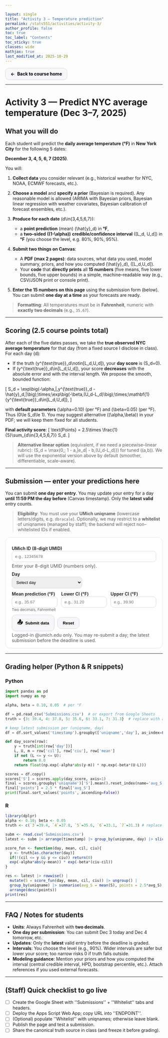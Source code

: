 ```yaml
---

layout: single
title: "Activity 3 — Temperature prediction"
permalink: /stats551/activities/activity-3/
author_profile: false
toc: true
toc_label: "Contents"
toc_sticky: true
classes: wide
mathjax: true
last_modified_at: 2025-10-29
---
```


<style>
/* Remove the big background box */
.page, .page__content { background: none !important; box-shadow: none !important; border: none !important; }

/* Buttons */
.btn{display:inline-flex;align-items:center;gap:.5rem;padding:.6rem 1rem;border-radius:12px;border:1px solid #d0d5dd;background:#f7f7f9;color:#111;text-decoration:none;font-weight:700;box-shadow:0 1px 2px rgba(0,0,0,.04), inset 0 -1px 0 rgba(255,255,255,.5);transition:transform .06s ease, box-shadow .15s ease, background .15s ease}
.btn:hover{ background:#f0f2f5; box-shadow:0 3px 10px rgba(0,0,0,.08); transform:translateY(-1px) }
.btn:active{ transform:translateY(0) }
.btn .emoji{ font-size:1.1rem }
.btn {
  color: #000 !important;
}


/* Form */
form.activity3{max-width:720px;background:#fff;border:1px solid #e6e6eb;border-radius:16px;padding:1rem 1.25rem;margin:1rem 0;box-shadow:0 1px 2px rgba(0,0,0,.03)}
form.activity3 fieldset{border:none;margin:0;padding:0}
form.activity3 .row{display:grid;grid-template-columns:1fr 1fr;gap:12px}
form.activity3 .row-3{display:grid;grid-template-columns:1fr 1fr 1fr;gap:12px}
form.activity3 label{font-weight:600;margin-top:.6rem;display:block}
form.activity3 input, form.activity3 select{width:100%;padding:.55rem .6rem;border:1px solid #d0d5dd;border-radius:10px}
form.activity3 small{color:#666}
form.activity3 .help{font-size:.9rem;color:#555;margin-top:.25rem}
.alert{padding:.65rem .8rem;border-radius:10px;margin:.6rem 0;font-weight:600}
.alert.success{background:#ecfdf5;color:#065f46;border:1px solid #a7f3d0}
.alert.error{background:#fef2f2;color:#7f1d1d;border:1px solid #fecaca}
.codeblock{background:#0f172a;color:#e5e7eb;border-radius:12px;padding:1rem;font-family:ui-monospace,SFMono-Regular,Menlo,Monaco,Consolas,"Liberation Mono","Courier New",monospace;white-space:pre;overflow:auto}
</style>

<p>
  <a href="{{ '/stats551/' | relative_url }}" class="btn" aria-label="Back to course home">
    <span>←</span><span>Back to course home</span>
  </a>
</p>

---

# Activity 3 — **Predict NYC average temperature** (Dec 3–7, 2025)

## What you will do

Each student will predict the **daily average temperature (°F)** in **New York City** for the following 5 dates:

**December 3, 4, 5, 6, 7 (2025)**.

You will:

1. **Collect data** you consider relevant (e.g., historical weather for NYC, NOAA, ECMWF forecasts, etc.).
2. **Choose a model** and **specify a prior** (Bayesian is required). Any reasonable model is allowed (ARIMA with Bayesian priors, Bayesian linear regression with weather covariates, Bayesian calibration of forecast ensembles, etc.).
3. **Produce for each date** (d\in{3,4,5,6,7}):

   * a **point prediction** (mean) (\hat{y}_d) in **°F**,
   * a **two–sided** **((1-\alpha))** **credible/confidence interval** ([L_d, U_d]) in **°F** (you choose the level, e.g. 80%, 90%, 95%).
4. **Submit two things on Canvas**:

   * A **PDF (max 2 pages)**: data sources, what data you used, model summary, priors, and how you computed (\hat{y}_d), ([L_d,U_d]).
   * Your **code** that **directly prints** all **15 numbers** (five means, five lower bounds, five upper bounds) in a simple, machine–readable way (e.g., CSV/JSON print or console print).
5. **Enter the 15 numbers on this page** using the submission form (below). You can submit **one day at a time** as your forecasts are ready.

> **Formatting**: All temperatures must be in **Fahrenheit**, numeric with **exactly two decimals** (e.g., `35.67`).

---

## Scoring (2.5 course points total)

After each of the five dates passes, we take the **true observed NYC average temperature** for that day (from a fixed source I disclose in class). For each day (d):

* If the truth (y^{\text{true}}_d\notin[L_d,U_d]), your **day score** is (S_d=0).
* If (y^{\text{true}}_d\in[L_d,U_d]), your score **decreases** with the absolute error and with the interval length. We propose the smooth, bounded function:

[
S_d
= \exp\big(-\alpha,|,y^{\text{true}}_d - \hat{y}_d,|\big);\times;\exp\big(-\beta,(U_d-L_d)\big);\times;\mathbf{1}{y^{\text{true}}_d\in[L_d,U_d]},
]

with **default parameters** (\alpha=0.10) (per °F) and (\beta=0.05) (per °F). Thus (0\le S_d\le 1). You may suggest alternative ((\alpha,\beta)) in your PDF; we will keep them fixed for all students.

**Final activity score**:
[
\text{Points} = 2.5\times \frac{1}{5}\sum_{d\in{3,4,5,6,7}} S_d.
]

> **Alternative linear option** (equivalent, if we need a piecewise–linear rubric):
> (S_d = \max{0,; 1 - a,|e_d| - b,(U_d-L_d)}) for tuned ((a,b)). We will use the exponential version above by default (smoother, differentiable, scale–aware).

---

## Submission — enter your predictions here

You can submit **one day per entry**. You may update your entry for a day **until 11:59 PM the day before** (Canvas timestamp). Only the **latest valid** entry counts.

> **Eligibility**: You must use your **UMich uniqname** (lowercase letters/digits, e.g. `dbracale`). Optionally, we may restrict to a **whitelist** of uniqnames (managed by staff); the backend will reject non–whitelisted IDs if enabled.

<div id="a3-messages" aria-live="polite"></div>

<form class="activity3" id="activity3-form" novalidate>
  <fieldset>
    <label for="umid">UMich ID (8-digit UMID)</label>
    <input id="umid" name="umid" type="text" inputmode="numeric" autocomplete="off"
           placeholder="e.g., 12345678" required pattern="^[0-9]{8}$" aria-describedby="umid-help">
    <div class="help" id="umid-help">Enter your 8-digit UMID (numbers only).</div>
  </fieldset>

  <div class="row">
    <fieldset>
      <label for="day">Day</label>
      <select id="day" name="day" required>
        <option value="" disabled selected>Select day</option>
        <option value="3">Dec 3</option>
        <option value="4">Dec 4</option>
        <option value="5">Dec 5</option>
        <option value="6">Dec 6</option>
        <option value="7">Dec 7</option>
      </select>
    </fieldset>
  </div>

  <div class="row-3">
    <fieldset>
      <label for="mean">Mean prediction (°F)</label>
      <input id="mean" name="mean" type="number" step="0.01" placeholder="e.g., 35.67" required>
      <small>Two decimals, Fahrenheit</small>
    </fieldset>
    <fieldset>
      <label for="cil">Lower CI (°F)</label>
      <input id="cil" name="cil" type="number" step="0.01" placeholder="e.g., 31.20" required>
    </fieldset>
    <fieldset>
      <label for="ciu">Upper CI (°F)</label>
      <input id="ciu" name="ciu" type="number" step="0.01" placeholder="e.g., 39.90" required>
    </fieldset>
  </div>

  <div style="display:flex;gap:.6rem;align-items:center;margin-top:.6rem">
    <button type="submit" class="btn" id="submit-btn"><span class="emoji">📤</span>Submit data</button>
    <button type="button" class="btn" id="reset-btn">Reset</button>
  </div>

  <div class="help">Logged-in @umich.edu only. You may re-submit a day; the latest submission before the deadline is used.</div>
</form>

<script>
(() => {
  console.log("✅ JavaScript loaded!");

  const form = document.getElementById('activity3-form');
  const messages = document.getElementById('a3-messages');
  const submitBtn = document.getElementById('submit-btn');
  const resetBtn = document.getElementById('reset-btn');

  // ✅ Use the Web App URL from "Manage deployments" (must end with /exec)
  const ENDPOINT = 'https://script.google.com/a/macros/umich.edu/s/AKfycbwmeB7spjAnHD7_E-hmmrWJDu394W8Y4n_ofc3kAM8ol7uCts72tNbUrzFdWnUeBpK1/exec';
  

  function showMsg(text, type = 'success'){
    messages.innerHTML = `<div class="alert ${type === 'success' ? 'success' : 'error'}">${text}</div>`;
  }
  function twoDecimals(x){ return Number.parseFloat(x).toFixed(2); }
  function plausibleFahrenheit(x){ return x > -60 && x < 120; }

  form.addEventListener('submit', async (e) => {
    e.preventDefault();
    messages.innerHTML = '';

    const umid = (form.umid.value||'').trim();
    const day = form.day.value;
    const mean = Number(form.mean.value);
    const cil = Number(form.cil.value);
    const ciu = Number(form.ciu.value);

    if(!/^[0-9]{8}$/.test(umid)) return showMsg('UMID must be exactly 8 digits.', 'error');
    if(!['3','4','5','6','7'].includes(day)) return showMsg('Please select a valid day (Dec 3–7).', 'error');
    if([mean, cil, ciu].some(v => !Number.isFinite(v))) return showMsg('Mean/CI must be valid numbers.', 'error');
    if(!(cil <= mean && mean <= ciu)) return showMsg('Require: Lower ≤ Mean ≤ Upper.', 'error');
    if(![mean, cil, ciu].every(plausibleFahrenheit)) return showMsg('Values look implausible (−60 to 120 °F allowed).', 'error');

    const payload = {
      umid,                                    // ✅ correct key
      day: Number(day),
      mean: Number(twoDecimals(mean)),
      cil: Number(twoDecimals(cil)),
      ciu: Number(twoDecimals(ciu)),
      userAgent: navigator.userAgent,
      tsClient: new Date().toISOString()
    };

    submitBtn.disabled = true; submitBtn.textContent = 'Submitting…';
    try{
      const res = await fetch(ENDPOINT, {
        method: 'POST',
        mode: 'cors',
        headers: { 'Content-Type': 'application/json' },
        body: JSON.stringify(payload),
      });
      const data = await res.json().catch(() => ({ ok:false, message:'Invalid server response' }));
      if(!data.ok) throw new Error(data.message || 'Submission failed');
      showMsg(`Saved ✔ — UMID ${payload.umid}, Dec ${payload.day}: mean ${payload.mean.toFixed(2)}°F, CI [${payload.cil.toFixed(2)}, ${payload.ciu.toFixed(2)}].`);
      form.reset();
    }catch(err){
      console.error(err);
      showMsg(`Error: ${err.message || err}`, 'error');
    }finally{
      submitBtn.disabled = false; submitBtn.textContent = 'Submit data';
    }
  });

  resetBtn.addEventListener('click', () => { form.reset(); messages.innerHTML=''; });
})();
</script>


---

## Grading helper (Python & R snippets)

### Python

```python
import pandas as pd
import numpy as np

alpha, beta = 0.10, 0.05  # per °F

df = pd.read_csv('Submissions.csv')  # or export from Google Sheets
truth = {3: 39.4, 4: 37.8, 5: 35.6, 6: 33.1, 7: 31.3}  # replace with actuals

# keep latest submission per (uniqname, day)
df = df.sort_values('timestamp').groupby(['uniqname','day'], as_index=False).tail(1)

def day_score(row):
    y = truth[int(row['day'])]
    L, U, m = row['cil'], row['ciu'], row['mean']
    if not (L <= y <= U):
        return 0.0
    return float(np.exp(-alpha*abs(y-m)) * np.exp(-beta*(U-L)))

scores = df.copy()
scores['S'] = scores.apply(day_score, axis=1)
final = scores.groupby('uniqname')['S'].mean().reset_index(name='avg_S')
final['points'] = 2.5 * final['avg_S']
print(final.sort_values('points', ascending=False))
```

### R

```r
library(dplyr)
alpha <- 0.10; beta <- 0.05
truth <- c(`3`=39.4, `4`=37.8, `5`=35.6, `6`=33.1, `7`=31.3) # replace

subm <- read.csv('Submissions.csv')
latest <- subm |> arrange(timestamp) |> group_by(uniqname, day) |> slice_tail(n=1)

score_fun <- function(day, mean, cil, ciu){
  y <- truth[as.character(day)]
  if(!(cil <= y && y <= ciu)) return(0)
  exp(-alpha*abs(y-mean)) * exp(-beta*(ciu-cil))
}

res <- latest |> rowwise() |
  mutate(S = score_fun(day, mean, cil, ciu)) |> ungroup() |
  group_by(uniqname) |> summarise(avg_S = mean(S), points = 2.5*avg_S) |
  arrange(desc(points))
print(res)
```

---

## FAQ / Notes for students

* **Units**: Always Fahrenheit with **two decimals**.
* **One day per submission**: You can submit Dec 3 today and Dec 4 tomorrow, etc.
* **Updates**: Only the **latest** valid entry before the deadline is graded.
* **Intervals**: You choose the level (e.g., 90%). Wider intervals are safer but lower your score; too narrow risks 0 if truth falls outside.
* **Modeling guidance**: Mention your priors and how you computed the interval (central credible interval, HPD, bootstrap percentile, etc.). Attach references if you used external forecasts.

---

## (Staff) Quick checklist to go live

* [ ] Create the Google Sheet with ''Submissions'' + ''Whitelist'' tabs and headers.
* [ ] Deploy the Apps Script Web App; copy URL into ''ENDPOINT''.
* [ ] (Optional) populate ''Whitelist'' with uniqnames; otherwise leave blank.
* [ ] Publish the page and test a submission.
* [ ] Share the canonical truth source in class (and freeze it before grading).